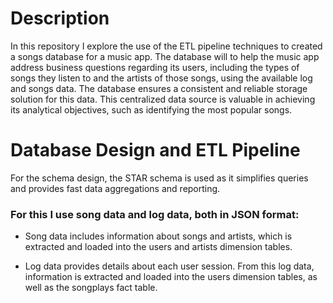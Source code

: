 # Description
In this repository I explore the use of the ETL pipeline techniques to created a songs database for a music app. The database will to help the music app address business questions regarding its users, including the types of songs they listen to and the artists of those songs, using the available log and songs data. The database ensures a consistent and reliable storage solution for this data. This centralized data source is valuable in achieving its analytical objectives, such as identifying the most popular songs.

# Database Design and ETL Pipeline
For the schema design, the STAR schema is used as it simplifies queries and provides fast data aggregations and reporting.

### For this I use song data and log data, both in JSON format:
- Song data includes information about songs and artists, which is extracted and loaded into the users and artists dimension tables.

- Log data provides details about each user session. From this log data, information is extracted and loaded into the users dimension tables, as well as the songplays fact table.
